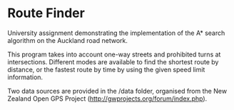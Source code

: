 # Route Finder
University assignment demonstrating the implementation of the A* search algorithm on the Auckland road network. 

This program takes into account one-way streets and prohibited turns at intersections. Different modes are available to find the shortest route by distance, or the fastest route by time by using the given speed limit information.

Two data sources are provided in the /data folder, organised from the New Zealand Open GPS Project (http://gwprojects.org/forum/index.php).